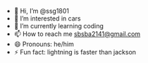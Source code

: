 - 👋 Hi, I’m @ssg1801
- 👀 I’m interested in cars
- 🌱 I’m currently learning coding
- 📫 How to reach me sbsba2141@gmail.com
- 😄 Pronouns: he/him
- ⚡ Fun fact: lightning is faster than jackson

<!---
ssg1801/ssg1801 is a ✨ special ✨ repository because its `README.md` (this file) appears on your GitHub profile.
You can click the Preview link to take a look at your changes.
--->
